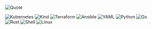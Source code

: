![Quote](https://github-readme-quotes-bay.vercel.app/quote?theme=dark)

![Kubernetes](https://img.shields.io/badge/Kubernetes-blue?logo=kubernetes&logoColor=white)
![Kind](https://img.shields.io/badge/Kind-Cluster-orange?logo=kubernetes&logoColor=white)
![Terraform](https://img.shields.io/badge/Terraform-v1.0-blueviolet?logo=terraform&logoColor=white)
![Ansible](https://img.shields.io/badge/Ansible-Automation-red?logo=ansible&logoColor=white)
![YAML](https://img.shields.io/badge/YAML-Configuration-lightgrey?logo=yaml&logoColor=white)
![Python](https://img.shields.io/badge/Python-v3.9-blue?logo=python&logoColor=white)
![Go](https://img.shields.io/badge/Go-v1.16-cyan?logo=go&logoColor=white)
![Rust](https://img.shields.io/badge/Rust-v1.52-brown?logo=rust&logoColor=white)
![Shell](https://img.shields.io/badge/Shell-Scripting-black?logo=gnu-bash&logoColor=white)
![Linux](https://img.shields.io/badge/Linux-OS-yellow?logo=linux&logoColor=white)

<!--
**k8s-1/k8s-1** is a ✨ _special_ ✨ repository because its `README.md` (this file) appears on your GitHub profile.

Here are some ideas to get you started:

- 🔭 I’m currently working on ...
- 🌱 I’m currently learning ...
- 👯 I’m looking to collaborate on ...
- 🤔 I’m looking for help with ...
- 💬 Ask me about ...
- 📫 How to reach me: ...
- 😄 Pronouns: ...
- ⚡ Fun fact: ...
-->
